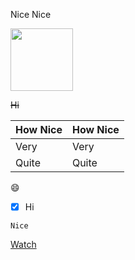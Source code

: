 Nice
Nice

<img src= "http://www.wikihow.com/images/f/fb/Paint-Step-5-4.jpg" width=100 height=100>

~~Hi~~

How Nice | How Nice
-------- | --------
Very | Very
Quite | Quite

:smile:

- [x] Hi
```
Nice
```

<!-- Place this tag where you want the button to render. -->
<a class="github-button" href="https://www.youtube.com/watch?v=j0dY6guTpWA" data-icon="octicon-eye" data-style="mega" data-count-href="/ntkme/github-buttons/watchers" data-count-api="/repos/ntkme/github-buttons#subscribers_count" data-count-aria-label="# watchers on GitHub" aria-label="Watch ntkme/github-buttons on GitHub">Watch</a>
